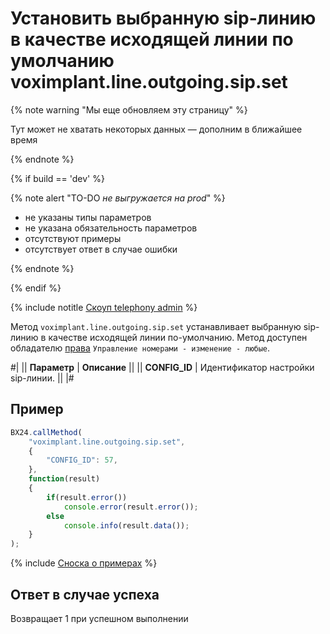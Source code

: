 # Установить выбранную sip-линию в качестве исходящей линии по умолчанию voximplant.line.outgoing.sip.set

{% note warning "Мы еще обновляем эту страницу" %}

Тут может не хватать некоторых данных — дополним в ближайшее время

{% endnote %}

{% if build == 'dev' %}

{% note alert "TO-DO _не выгружается на prod_" %}

- не указаны типы параметров
- не указана обязательность параметров
- отсутствуют примеры
- отсутствует ответ в случае ошибки

{% endnote %}

{% endif %}

{% include notitle [Скоуп telephony admin](../../_includes/scope-telephony-admin.md) %}

Метод `voximplant.line.outgoing.sip.set` устанавливает выбранную sip-линию в качестве исходящей линии по-умолчанию. Метод доступен обладателю [права](https://helpdesk.bitrix24.ru/open/18177766/) `Управление номерами - изменение - любые`.

#|
|| **Параметр** | **Описание** ||
|| **CONFIG_ID** | Идентификатор настройки sip-линии. ||
|#

## Пример

```js
BX24.callMethod(
    "voximplant.line.outgoing.sip.set",
    {
        "CONFIG_ID": 57,
    },
    function(result)
    {
        if(result.error())
            console.error(result.error());
        else
            console.info(result.data());
    }
);
```

{% include [Сноска о примерах](../../../../_includes/examples.md) %}

## Ответ в случае успеха

Возвращает 1 при успешном выполнении